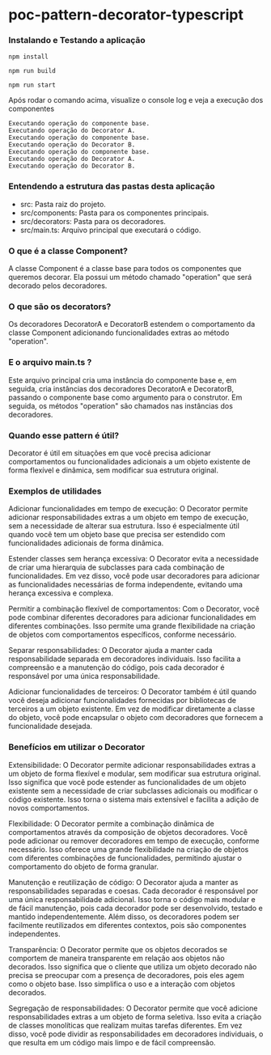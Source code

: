 # poc-pattern-decorator-typescript
### Instalando e Testando a aplicação

```
npm install
```
```
npm run build
```
```
npm run start
```

Após rodar o comando acima, visualize o console log e veja a execução dos componentes

```
Executando operação do componente base.
Executando operação do Decorator A.
Executando operação do componente base.
Executando operação do Decorator B.
Executando operação do componente base.
Executando operação do Decorator A.
Executando operação do Decorator B.
```
### Entendendo a estrutura das pastas desta aplicação

- src: Pasta raiz do projeto.
- src/components: Pasta para os componentes principais.
- src/decorators: Pasta para os decoradores.
- src/main.ts: Arquivo principal que executará o código.


### O que é a classe Component?
A classe Component é a classe base para todos os componentes que queremos decorar. Ela possui um método chamado "operation" que será decorado pelos decoradores.

### O que são os decorators?
Os decoradores DecoratorA e DecoratorB estendem o comportamento da classe Component adicionando funcionalidades extras ao método "operation".


### E o arquivo main.ts ?
Este arquivo principal cria uma instância do componente base e, em seguida, cria instâncias dos decoradores DecoratorA e DecoratorB, passando o componente base como argumento para o construtor. Em seguida, os métodos "operation" são chamados nas instâncias dos decoradores.

### Quando esse pattern é útil?
Decorator é útil em situações em que você precisa adicionar comportamentos ou funcionalidades adicionais a um objeto existente de forma flexível e dinâmica, sem modificar sua estrutura original.

### Exemplos de utilidades
Adicionar funcionalidades em tempo de execução: O Decorator permite adicionar responsabilidades extras a um objeto em tempo de execução, sem a necessidade de alterar sua estrutura. Isso é especialmente útil quando você tem um objeto base que precisa ser estendido com funcionalidades adicionais de forma dinâmica.

Estender classes sem herança excessiva: O Decorator evita a necessidade de criar uma hierarquia de subclasses para cada combinação de funcionalidades. Em vez disso, você pode usar decoradores para adicionar as funcionalidades necessárias de forma independente, evitando uma herança excessiva e complexa.

Permitir a combinação flexível de comportamentos: Com o Decorator, você pode combinar diferentes decoradores para adicionar funcionalidades em diferentes combinações. Isso permite uma grande flexibilidade na criação de objetos com comportamentos específicos, conforme necessário.

Separar responsabilidades: O Decorator ajuda a manter cada responsabilidade separada em decoradores individuais. Isso facilita a compreensão e a manutenção do código, pois cada decorador é responsável por uma única responsabilidade.

Adicionar funcionalidades de terceiros: O Decorator também é útil quando você deseja adicionar funcionalidades fornecidas por bibliotecas de terceiros a um objeto existente. Em vez de modificar diretamente a classe do objeto, você pode encapsular o objeto com decoradores que fornecem a funcionalidade desejada.

### Benefícios em utilizar o Decorator

Extensibilidade: O Decorator permite adicionar responsabilidades extras a um objeto de forma flexível e modular, sem modificar sua estrutura original. Isso significa que você pode estender as funcionalidades de um objeto existente sem a necessidade de criar subclasses adicionais ou modificar o código existente. Isso torna o sistema mais extensível e facilita a adição de novos comportamentos.

Flexibilidade: O Decorator permite a combinação dinâmica de comportamentos através da composição de objetos decoradores. Você pode adicionar ou remover decoradores em tempo de execução, conforme necessário. Isso oferece uma grande flexibilidade na criação de objetos com diferentes combinações de funcionalidades, permitindo ajustar o comportamento do objeto de forma granular.

Manutenção e reutilização de código: O Decorator ajuda a manter as responsabilidades separadas e coesas. Cada decorador é responsável por uma única responsabilidade adicional. Isso torna o código mais modular e de fácil manutenção, pois cada decorador pode ser desenvolvido, testado e mantido independentemente. Além disso, os decoradores podem ser facilmente reutilizados em diferentes contextos, pois são componentes independentes.

Transparência: O Decorator permite que os objetos decorados se comportem de maneira transparente em relação aos objetos não decorados. Isso significa que o cliente que utiliza um objeto decorado não precisa se preocupar com a presença de decoradores, pois eles agem como o objeto base. Isso simplifica o uso e a interação com objetos decorados.

Segregação de responsabilidades: O Decorator permite que você adicione responsabilidades extras a um objeto de forma seletiva. Isso evita a criação de classes monolíticas que realizam muitas tarefas diferentes. Em vez disso, você pode dividir as responsabilidades em decoradores individuais, o que resulta em um código mais limpo e de fácil compreensão.
